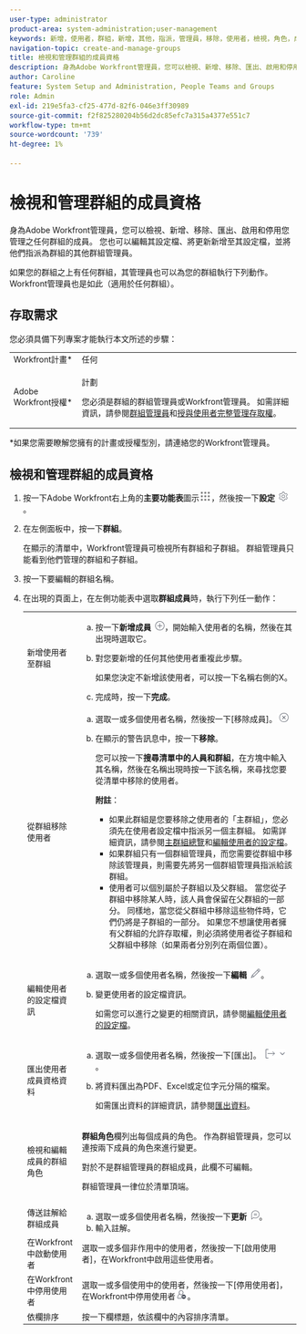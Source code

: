 ```yaml
---
user-type: administrator
product-area: system-administration;user-management
keywords: 新增，使用者，群組，新增，其他，指派，管理員，移除，使用者，檢視，角色，成員，匯出，成員資格，資料
navigation-topic: create-and-manage-groups
title: 檢視和管理群組的成員資格
description: 身為Adobe Workfront管理員，您可以檢視、新增、移除、匯出、啟用和停用您管理之任何群組的成員。 您也可以編輯其設定檔、將更新新增至其設定檔，並將他們指派為群組的其他群組管理員。
author: Caroline
feature: System Setup and Administration, People Teams and Groups
role: Admin
exl-id: 219e5fa3-cf25-477d-82f6-046e3ff30989
source-git-commit: f2f825280204b56d2dc85efc7a315a4377e551c7
workflow-type: tm+mt
source-wordcount: '739'
ht-degree: 1%

---
```


# 檢視和管理群組的成員資格

身為Adobe Workfront管理員，您可以檢視、新增、移除、匯出、啟用和停用您管理之任何群組的成員。 您也可以編輯其設定檔、將更新新增至其設定檔，並將他們指派為群組的其他群組管理員。

如果您的群組之上有任何群組，其管理員也可以為您的群組執行下列動作。 Workfront管理員也是如此（適用於任何群組）。

## 存取需求

您必須具備下列專案才能執行本文所述的步驟：

<table style="table-layout:auto"> 
 <col> 
 <col> 
 <tbody> 
  <tr> 
   <td role="rowheader">Workfront計畫*</td> 
   <td>任何</td> 
  </tr> 
  <tr> 
   <td role="rowheader">Adobe Workfront授權*</td> 
   <td> <p>計劃 </p> <p>您必須是群組的群組管理員或Workfront管理員。 如需詳細資訊，請參閱<a href="../../../administration-and-setup/manage-groups/group-roles/group-administrators.md" class="MCXref xref">群組管理員</a>和<a href="../../../administration-and-setup/add-users/configure-and-grant-access/grant-a-user-full-administrative-access.md" class="MCXref xref">授與使用者完整管理存取權</a>。</p> </td> 
  </tr> 
 </tbody> 
</table>

&#42;如果您需要瞭解您擁有的計畫或授權型別，請連絡您的Workfront管理員。

## 檢視和管理群組的成員資格

1. 按一下Adobe Workfront右上角的&#x200B;**主要功能表**&#x200B;圖示![](assets/main-menu-icon.png)，然後按一下&#x200B;**設定** ![](assets/gear-icon-settings.png)。

1. 在左側面板中，按一下&#x200B;**群組**。

   在顯示的清單中，Workfront管理員可檢視所有群組和子群組。 群組管理員只能看到他們管理的群組和子群組。

1. 按一下要編輯的群組名稱。
1. 在出現的頁面上，在左側功能表中選取&#x200B;**群組成員**&#x200B;時，執行下列任一動作：

   <table style="table-layout:auto"> 
    <col> 
    <col> 
    <tbody> 
     <tr> 
      <td role="rowheader">新增使用者至群組</td> 
      <td> 
       <ol style="list-style-type: lower-alpha;"> 
        <li value="1">按一下<strong>新增成員</strong> <img src="assets/add-icon-plus-in-circle.png">，開始輸入使用者的名稱，然後在其出現時選取它。</li> 
        <li value="2"> <p>對您要新增的任何其他使用者重複此步驟。</p> <p>如果您決定不新增該使用者，可以按一下名稱右側的X。</p> </li> 
        <li value="3">完成時，按一下<strong>完成</strong>。</li> 
       </ol> </td> 
     </tr> 
     <tr> 
      <td role="rowheader">從群組移除使用者</td> 
      <td> 
       <ol style="list-style-type: lower-alpha;"> 
        <li value="1">選取一或多個使用者名稱，然後按一下[移除成員]。<strong></strong><img src="assets/remove-icon---x-in-circle.png"></li> 
        <li value="2"> <p>在顯示的警告訊息中，按一下<strong>移除</strong>。</p> <p>您可以按一下<strong>搜尋清單中的人員和群組</strong>，在方塊中輸入其名稱，然後在名稱出現時按一下該名稱，來尋找您要從清單中移除的使用者。</p> <p><b>附註</b>：  
          <ul> 
           <li>如果此群組是您要移除之使用者的「主群組」，您必須先在使用者設定檔中指派另一個主群組。 如需詳細資訊，請參閱<a href="../../../administration-and-setup/manage-groups/groups-overview/home-groups.md" class="MCXref xref">主群組總覽</a>和<a href="../../../administration-and-setup/add-users/create-and-manage-users/edit-a-users-profile.md" class="MCXref xref">編輯使用者的設定檔</a>。</li> 
           <li>如果群組只有一個群組管理員，而您需要從群組中移除該管理員，則需要先將另一個群組管理員指派給該群組。</li> 
           <li>使用者可以個別屬於子群組以及父群組。 當您從子群組中移除某人時，該人員會保留在父群組的一部分。 同樣地，當您從父群組中移除這些物件時，它們仍將是子群組的一部分。 如果您不想讓使用者擁有父群組的允許存取權，則必須將使用者從子群組和父群組中移除（如果兩者分別列在兩個位置）。</li> 
          </ul> </p> </li> 
       </ol> </td> 
     </tr> 
     <tr> 
      <td role="rowheader">編輯使用者的設定檔資訊</td> 
      <td> 
       <ol style="list-style-type: lower-alpha;"> 
        <li value="1">選取一或多個使用者名稱，然後按一下<strong>編輯</strong> <img src="assets/edit-icon.png">。</li> 
        <li value="2"> <p>變更使用者的設定檔資訊。</p> <p>如需您可以進行之變更的相關資訊，請參閱<a href="../../../administration-and-setup/add-users/create-and-manage-users/edit-a-users-profile.md" class="MCXref xref">編輯使用者的設定檔</a>。</p> </li> 
       </ol> </td> 
     </tr> 
     <tr> 
      <td role="rowheader">匯出使用者成員資格資料</td> 
      <td> 
       <ol style="list-style-type: lower-alpha;"> 
        <li value="1">選取一或多個使用者名稱，然後按一下[匯出]。<strong></strong> <img src="assets/export.png">。</li> 
        <li value="2"> <p>將資料匯出為PDF、Excel或定位字元分隔的檔案。</p> <p>如需匯出資料的詳細資訊，請參閱<a href="../../../reports-and-dashboards/reports/creating-and-managing-reports/export-data.md" class="MCXref xref">匯出資料</a>。</p> </li> 
       </ol> </td> 
     </tr> 
     <tr> 
      <td role="rowheader">檢視和編輯成員的群組角色</td> 
      <td> <p><strong>群組角色</strong>欄列出每個成員的角色。 作為群組管理員，您可以連按兩下成員的角色來進行變更。</p> <p>對於不是群組管理員的群組成員，此欄不可編輯。</p> <p>群組管理員一律位於清單頂端。</p> </td> 
     </tr> 
     <tr> 
      <td role="rowheader">傳送註解給群組成員</td> 
      <td> 
       <ol style="list-style-type: lower-alpha;"> 
        <li value="1">選取一或多個使用者名稱，然後按一下<strong>更新</strong> <img src="assets/comment-icon.png">。</li> 
        <li value="2">輸入註解。</li> 
       </ol> </td> 
     </tr> 
     <tr> 
      <td role="rowheader">在Workfront中啟動使用者</td> 
      <td>選取一或多個非作用中的使用者，然後按一下[啟用使用者]，在Workfront中啟用這些使用者。<strong></strong> </td> 
     </tr> 
     <tr> 
      <td role="rowheader">在Workfront中停用使用者</td> 
      <td>選取一或多個使用中的使用者，然後按一下[停用使用者]，在Workfront中停用使用者</strong><img src="assets/deactivate-user.png">。<strong></td> 
     </tr> 
     <tr> 
      <td role="rowheader">依欄排序</td> 
      <td>按一下欄標題，依該欄中的內容排序清單。</td> 
     </tr> 
    </tbody> 
   </table>
